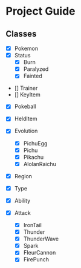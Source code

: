 # Project Guide

## Classes

* [x] Pokemon
* [x] Status
    * [x] Burn
    * [x] Paralyzed
    * [x] Fainted

- [] Trainer
- [] KeyItem
- [x] Pokeball
- [x] HeldItem

- [x] Evolution
    - [x] PichuEgg
    - [x] Pichu
    - [x] Pikachu
    - [x] AlolanRaichu

- [x] Region
- [x] Type
- [x] Ability

- [x] Attack
    - [x] IronTail
    - [x] Thunder
    - [x] ThunderWave
    - [x] Spark
    - [x] FleurCannon
    - [x] FirePunch
